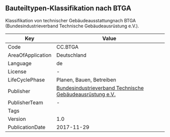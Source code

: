 ## Bauteiltypen-Klassifikation nach BTGA
Klassifikation von technischer Gebäudeausstattungnach BTGA (Bundesindustrieverband Technische Gebäudeausrüstung e.V.).

Key | Value |
--|--|
Code | CC.BTGA |  
AreaOfApplication | Deutschland |  
Language | de |  
License | - |  
LifeCyclePhase | Planen, Bauen, Betreiben |  
Publisher | [Bundesindustrieverband Technische Gebäudeausrüstung e.V.](http://www.cafmring.de) |  
PublisherTeam | - |  
Tags |  |  
Version | 1.0 |  
PublicationDate | 2017-11-29 |  

